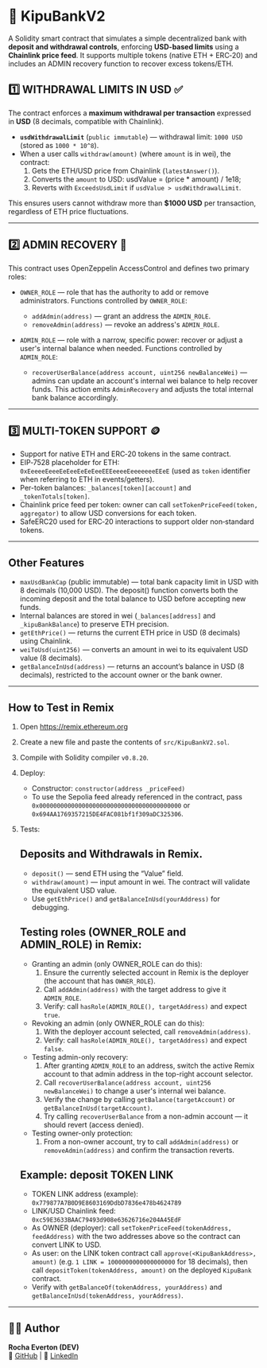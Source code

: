 # 🏦 KipuBankV2

A Solidity smart contract that simulates a simple decentralized bank with **deposit and withdrawal controls**, enforcing **USD-based limits** using a **Chainlink price feed**. It supports multiple tokens (native ETH + ERC‑20) and includes an ADMIN recovery function to recover excess tokens/ETH.

## 1️⃣ WITHDRAWAL LIMITS IN USD ✅

The contract enforces a **maximum withdrawal per transaction** expressed in **USD** (8 decimals, compatible with Chainlink).

- **`usdWithdrawalLimit`** (`public immutable`) — withdrawal limit: `1000 USD` (stored as `1000 * 10^8`).
- When a user calls `withdraw(amount)` (where `amount` is in wei), the contract:
  1. Gets the ETH/USD price from Chainlink (`latestAnswer()`).
  2. Converts the `amount` to USD:
    usdValue = (price * amount) / 1e18;
  3. Reverts with `ExceedsUsdLimit` if `usdValue > usdWithdrawalLimit`.

 This ensures users cannot withdraw more than **$1000 USD** per transaction, regardless of ETH price fluctuations.

---

## 2️⃣ ADMIN RECOVERY 🔑

This contract uses OpenZeppelin AccessControl and defines two primary roles:

- `OWNER_ROLE` — role that has the authority to add or remove administrators. 
    Functions controlled by `OWNER_ROLE`:
    - `addAdmin(address)` — grant an address the `ADMIN_ROLE`.
    - `removeAdmin(address)` — revoke an address's `ADMIN_ROLE`.

- `ADMIN_ROLE` — role with a narrow, specific power: recover or adjust a user's internal balance when needed. 
    Functions controlled by `ADMIN_ROLE`:
    - `recoverUserBalance(address account, uint256 newBalanceWei)` — admins can update an account's internal wei balance to help recover funds. This action emits `AdminRecovery` and adjusts the total internal bank balance accordingly.

---

## 3️⃣ MULTI-TOKEN SUPPORT 🪙

- Support for native ETH and ERC‑20 tokens in the same contract.
- EIP‑7528 placeholder for ETH: `0xEeeeeEeeeEeEeeEeEeEeeEEEeeeeEeeeeeeeEEeE` (used as `token` identifier when referring to ETH in events/getters).
- Per-token balances: `_balances[token][account]` and `_tokenTotals[token]`.
- Chainlink price feed per token: owner can call `setTokenPriceFeed(token, aggregator)` to allow USD conversions for each token.
- SafeERC20 used for ERC‑20 interactions to support older non‑standard tokens.

---

## Other Features

- `maxUsdBankCap` (public immutable) — total bank capacity limit in USD with 8 decimals (10,000 USD).
The deposit() function converts both the incoming deposit and the total balance to USD before accepting new funds.
- Internal balances are stored in wei (`_balances[address]` and `_kipuBankBalance`) to preserve ETH precision.
- `getEthPrice()` — returns the current ETH price in USD (8 decimals) using Chainlink.
- `weiToUsd(uint256)` — converts an amount in wei to its equivalent USD value (8 decimals).
- `getBalanceInUsd(address)` — returns an account’s balance in USD (8 decimals), restricted to the account owner or the bank owner.

---

## How to Test in Remix

1. Open https://remix.ethereum.org
2. Create a new file and paste the contents of `src/KipuBankV2.sol`.
3. Compile with Solidity compiler `v0.8.20`.
4. Deploy:
    - Constructor: `constructor(address _priceFeed)`
    - To use the Sepolia feed already referenced in the contract, pass `0x0000000000000000000000000000000000000000` or `0x694AA1769357215DE4FAC081bf1f309aDC325306`.
5. Tests:

    ## Deposits and Withdrawals in Remix.
    
    - `deposit()` — send ETH using the “Value” field.
    - `withdraw(amount)` — input amount in wei. The contract will validate the equivalent USD value.
    - Use `getEthPrice()` and `getBalanceInUsd(yourAddress)` for debugging.

    ## Testing roles (OWNER_ROLE and ADMIN_ROLE) in Remix:
    
    - Granting an admin (only OWNER_ROLE can do this):
        1. Ensure the currently selected account in Remix is the deployer (the account that has `OWNER_ROLE`).
        2. Call `addAdmin(address)` with the target address to give it `ADMIN_ROLE`.
        3. Verify: call `hasRole(ADMIN_ROLE(), targetAddress)` and expect `true`.
    - Revoking an admin (only OWNER_ROLE can do this):
        1. With the deployer account selected, call `removeAdmin(address)`.
        2. Verify: call `hasRole(ADMIN_ROLE(), targetAddress)` and expect `false`.
    - Testing admin-only recovery:
        1. After granting `ADMIN_ROLE` to an address, switch the active Remix account to that admin address in the top-right account selector.
        2. Call `recoverUserBalance(address account, uint256 newBalanceWei)` to change a user's internal wei balance.
        3. Verify the change by calling `getBalance(targetAccount)` or `getBalanceInUsd(targetAccount)`.
        4. Try calling `recoverUserBalance` from a non-admin account — it should revert (access denied).
    - Testing owner-only protection:
        1. From a non-owner account, try to call `addAdmin(address)` or `removeAdmin(address)` and confirm the transaction reverts.

    ## Example: deposit TOKEN LINK

    - TOKEN LINK address (example): `0x779877A7B0D9E8603169DdbD7836e478b4624789`
    - LINK/USD Chainlink feed: `0xc59E3633BAAC79493d908e63626716e204A45EdF`
    - As OWNER (deployer): call `setTokenPriceFeed(tokenAddress, feedAddress)` with the two addresses above so the contract can convert LINK to USD.
    - As user: on the LINK token contract call `approve(<KipuBankAddress>, amount)` (e.g. `1 LINK = 1000000000000000000` for 18 decimals), then call `depositToken(tokenAddress, amount)` on the deployed `KipuBank` contract.
    - Verify with `getBalanceOf(tokenAddress, yourAddress)` and `getBalanceInUsd(tokenAddress, yourAddress)`.

---

## 🧑‍💻 Author
**Rocha Everton (DEV)**  
📧 [GitHub](https://github.com/rochaevertondev/) | 💬 [LinkedIn](https://linkedin.com/in/rochaevertondev/) 